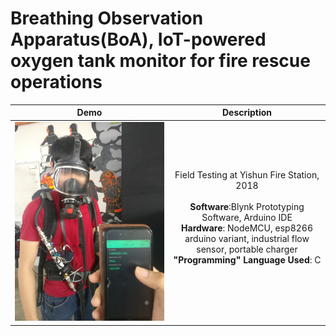 # Breathing Observation Apparatus(BoA), IoT-powered oxygen tank monitor for fire rescue operations



Demo             |  Description
:-------------------------:|:-------------------------:
![](https://github.com/careylzh/SCDF_BoA/blob/master/SCDF_BoA.JPG) | Field Testing at Yishun Fire Station, 2018<br/> <br/> __Software__:Blynk Prototyping Software, Arduino IDE <br/> __Hardware__: NodeMCU, esp8266 arduino variant, industrial flow sensor, portable charger <br/> __"Programming" Language Used__: C <br/> <br/>
